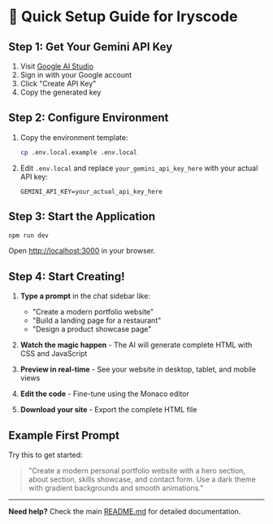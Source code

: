 # 🚀 Quick Setup Guide for Iryscode

## Step 1: Get Your Gemini API Key

1. Visit [Google AI Studio](https://makersuite.google.com/app/apikey)
2. Sign in with your Google account
3. Click "Create API Key"
4. Copy the generated key

## Step 2: Configure Environment

1. Copy the environment template:
   ```bash
   cp .env.local.example .env.local
   ```

2. Edit `.env.local` and replace `your_gemini_api_key_here` with your actual API key:
   ```
   GEMINI_API_KEY=your_actual_api_key_here
   ```

## Step 3: Start the Application

```bash
npm run dev
```

Open [http://localhost:3000](http://localhost:3000) in your browser.

## Step 4: Start Creating!

1. **Type a prompt** in the chat sidebar like:
   - "Create a modern portfolio website"
   - "Build a landing page for a restaurant"
   - "Design a product showcase page"

2. **Watch the magic happen** - The AI will generate complete HTML with CSS and JavaScript

3. **Preview in real-time** - See your website in desktop, tablet, and mobile views

4. **Edit the code** - Fine-tune using the Monaco editor

5. **Download your site** - Export the complete HTML file

## Example First Prompt

Try this to get started:

> "Create a modern personal portfolio website with a hero section, about section, skills showcase, and contact form. Use a dark theme with gradient backgrounds and smooth animations."

---

**Need help?** Check the main [README.md](README.md) for detailed documentation.
